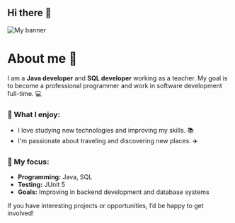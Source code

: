 ## Hi there 👋

![My banner](https://github.com/JirCer/My_pictures/blob/master/src/main/java/Pictures/my_designe.jpg)

# About me 👋 

I am a **Java developer** and **SQL developer** working as a teacher. 
My goal is to become a professional programmer and work in software development full-time. 💻 

### 🧠 What I enjoy:
- I love studying new technologies and improving my skills. 📚 
- I'm passionate about traveling and discovering new places. ✈️ 

### 🌟 My focus:
- **Programming:** Java, SQL 
- **Testing:** JUnit 5 
- **Goals:** Improving in backend development and database systems 

If you have interesting projects or opportunities, I’d be happy to get involved! 

